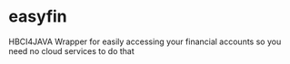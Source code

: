 # easyfin
HBCI4JAVA Wrapper for easily accessing your financial accounts so you need no cloud services to do that
